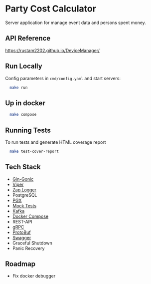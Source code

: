 
# Party Cost Calculator

Server application for manage event data and persons spent money. 

## API Reference
https://rustam2202.github.io/DeviceManager/

## Run Locally

Config parameters in ```cmd/config.yaml``` and start servers:

```bash
  make run
```

## Up in docker

```bash
  make compose
```

## Running Tests

To run tests and generate HTML coverage report 

```bash
  make test-cover-report
```


## Tech Stack

- [Gin-Gonic](https://github.com/gin-gonic/gin)
- [Viper](github.com/spf13/viper)
- [Zap Logger](https://github.com/uber-go/zap)
- PostgreSQL
- [PGX](github.com/jackc/pgx)
- [Mock Tests](github.com/pashagolub/pgxmock)
- [Kafka](https://github.com/segmentio/kafka-go)
- [Docker Compose](https://docs.docker.com/compose)
- REST-API
- [gRPC](https://github.com/grpc/grpc-go)
- [ProtoBuf](https://github.com/protocolbuffers/protobuf-go)
- [Swagger](https://github.com/swaggo/swag)
- Graceful Shutdown
- Panic Recovery


## Roadmap
- Fix docker debugger